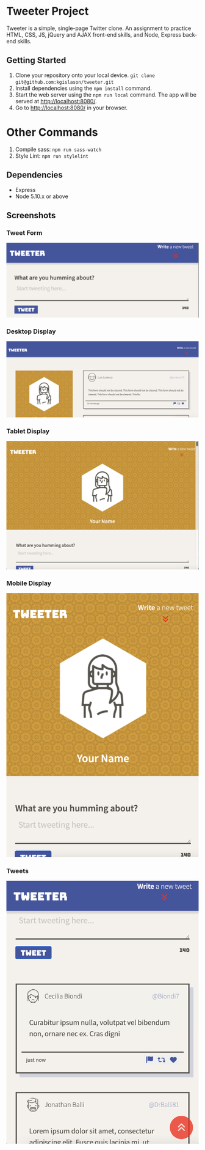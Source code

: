 # Tweeter Project

Tweeter is a simple, single-page Twitter clone. An assignment to practice HTML, CSS, JS, jQuery and AJAX front-end skills, and Node, Express back-end skills.

## Getting Started

1. Clone your repository onto your local device. 
`git clone git@github.com:kgislason/tweeter.git`
2. Install dependencies using the `npm install` command.
3. Start the web server using the `npm run local` command. The app will be served at <http://localhost:8080/>.
4. Go to <http://localhost:8080/> in your browser.

# Other Commands
1. Compile sass: `npm run sass-watch`
2. Style Lint: `npm run stylelint`

## Dependencies
- Express
- Node 5.10.x or above

## Screenshots

### Tweet Form
![Tweet Form](https://github.com/kgislason/tweeter/blob/master/docs/tweet-form.png?raw=true)

### Desktop Display
![Screenshot of Desktop Version](https://github.com/kgislason/tweeter/blob/master/docs/desktop-preview.png?raw=true)

### Tablet Display
![Tablet](https://github.com/kgislason/tweeter/blob/master/docs/tablet-preview.png?raw=true)

### Mobile Display
![Screenshot of Mobile Version](https://github.com/kgislason/tweeter/blob/master/docs/mobile-preview.png?raw=true)

### Tweets
![Mobile Tweets](https://github.com/kgislason/tweeter/blob/master/docs/mobile-tweets-preview.png?raw=true)
